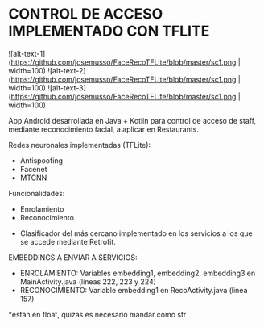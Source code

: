 # CONTROL DE ACCESO IMPLEMENTADO CON TFLITE

![alt-text-1](https://github.com/josemusso/FaceRecoTFLite/blob/master/sc1.png | width=100) ![alt-text-2](https://github.com/josemusso/FaceRecoTFLite/blob/master/sc1.png | width=100) ![alt-text-3](https://github.com/josemusso/FaceRecoTFLite/blob/master/sc1.png | width=100)

App Android desarrollada en Java + Kotlin para control de acceso de staff, mediante reconocimiento facial, a aplicar en Restaurants.

Redes neuronales implementadas (TFLite):
- Antispoofing
- Facenet
- MTCNN

Funcionalidades:
- Enrolamiento
- Reconocimiento

* Clasificador del más cercano implementado en los servicios a los que se accede mediante Retrofit.

EMBEDDINGS A ENVIAR A SERVICIOS:

  - ENROLAMIENTO: Variables embedding1, embedding2, embedding3 en MainActivity.java (lineas 222, 223 y 224)
  - RECONOCIMIENTO: Variable embedding1 en RecoActivity.java (linea 157)

*están en float, quizas es necesario mandar como str
